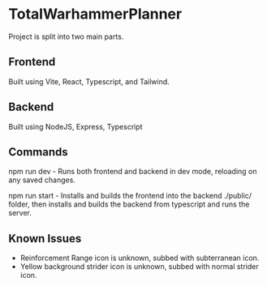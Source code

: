 # TotalWarhammerPlanner

Project is split into two main parts.

## Frontend

Built using Vite, React, Typescript, and Tailwind.

## Backend

Built using NodeJS, Express, Typescript


## Commands

npm run dev - Runs both frontend and backend in dev mode, reloading on any saved changes.

npm run start - Installs and builds the frontend into the backend ./public/ folder, then installs and builds the backend from typescript and runs the server.

## Known Issues
- Reinforcement Range icon is unknown, subbed with subterranean icon.
- Yellow background strider icon is unknown, subbed with normal strider icon.
